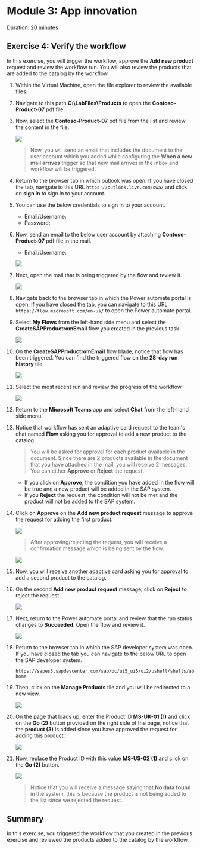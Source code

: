# Module 3: App innovation

Duration: 20 minutes

## Exercise 4: Verify the workflow

In this exercise, you will trigger the workflow, approve the **Add new product** request and review the workflow run. You will also review the products that are added to the catalog by the workflow.


1. Within the Virtual Machine, open the file explorer to review the available files.

1. Navigate to this path **C:\LabFiles\Products** to open the **Contoso-Product-07** pdf file.
 
1. Now, select the **Contoso-Product-07** pdf file from the list and review the content in the file.

   ![](https://github.com/CloudLabsAI-Azure/AIW-SAP-on-Azure/blob/main/media/M3-Ex1-products.png?raw=true)
   
   > Now, you will send an email that includes the document to the user account which you added while configuring the **When a new mail arrives** trigger so that new mail arrives in the inbox and workflow will be triggered.

1. Return to the browser tab in which outlook was open. If you have closed the tab, navigate to this URL `https://outlook.live.com/owa/` and click on **sign in** to sign in to your account.

1. You can use the below credentials to sign in to your account.

   * Email/Username: <inject key="AzureAdUserEmail"></inject>
   * Password: <inject key="AzureAdUserPassword"></inject>

1. Now, send an email to the below user account by attaching **Contoso-Product-07** pdf file in the mail.

   * Email/Username: <inject key="AzureAdUserEmail"></inject>

   ![](https://github.com/CloudLabsAI-Azure/AIW-SAP-on-Azure/blob/main/media/M3-Ex1-products-1.png?raw=true)

1. Next, open the mail that is being triggered by the flow and review it.

   ![](https://github.com/CloudLabsAI-Azure/AIW-SAP-on-Azure/blob/main/media/M3-Ex1-flow-43.png?raw=true)
   
1. Navigate back to the browser tab in which the Power automate portal is open. If you have closed the tab, you can navigate to this URL `https://flow.microsoft.com/en-us/` to open the Power automate portal.

1. Select **My Flows** from the left-hand side menu and select the **CreateSAPProductromEmail** flow you created in the previous task.

   ![](https://github.com/CloudLabsAI-Azure/AIW-SAP-on-Azure/blob/main/media/M3-Ex1-flow-46.png?raw=true)

1. On the **CreateSAPProductromEmail** flow blade, notice that flow has been triggered. You can find the triggered flow on the **28-day run history** tile.

   ![](https://github.com/CloudLabsAI-Azure/AIW-SAP-on-Azure/blob/main/media/M3-Ex1-flow-47.png?raw=true)
 
1. Select the most recent run and review the progress of the workflow.

   ![](https://github.com/CloudLabsAI-Azure/AIW-SAP-on-Azure/blob/main/media/M3-Ex1-flow-51.png?raw=true)

1. Return to the **Microsoft Teams** app and select **Chat** from the left-hand side menu.
 
1. Notice that workflow has sent an adaptive card request to the team's chat named **Flow** asking you for approval to add a new product to the catalog.

   >  You will be asked for approval for each product available in the document. Since there are 2 products available in the document that you have attached in the mail, you will receive 2 messages.
   >  You can either **Approve** or **Reject** the request.
      -  If you click on **Approve**, the condition you have added in the flow will be true and a new product will be added in the SAP system.  
      -  If you **Reject** the request, the condition will not be met and the product will not be added to the SAP system.

1. Click on **Approve** on the **Add new product request** message to approve the request for adding the first product.

   ![](https://github.com/CloudLabsAI-Azure/AIW-SAP-on-Azure/blob/main/media/M3-Ex1-teams-1.png?raw=true)
   
   >  After approving/rejecting the request, you will receive a confirmation message which is being sent by the flow.

      ![](https://github.com/CloudLabsAI-Azure/AIW-SAP-on-Azure/blob/main/media/M3-Ex1-teams-2.png?raw=true)
     
1. Now,  you will receive another adaptive card asking you for approval to add a second product to the catalog.

1. On the second **Add new product request** message, click on **Reject** to reject the request.

   ![](https://github.com/CloudLabsAI-Azure/AIW-SAP-on-Azure/blob/main/media/M3-Ex1-teams-5.png?raw=true)

1. Next, return to the Power automate portal and review that the run status changes to **Succeeded**. Open the flow and review it.

   ![](https://github.com/CloudLabsAI-Azure/AIW-SAP-on-Azure/blob/main/media/M3-Ex1-flow-48.png?raw=true)

1. Return to the browser tab in which the SAP developer system was open. If you have closed the tab you can navigate to the below URL to open the  SAP developer system.

   ```
   https://sapes5.sapdevcenter.com/sap/bc/ui5_ui5/ui2/ushell/shells/abap/FioriLaunchpad.html#Shell-home
   ```
   
1. Then, click on the **Manage Products** tile and you will be redirected to a new view.

   ![](https://github.com/CloudLabsAI-Azure/AIW-SAP-on-Azure/blob/main/media/M3-Ex1-flow-50.png?raw=true)

1. On the page that loads up, enter the Product ID **MS-UK-01 (1)** and click on the **Go (2)** button provided on the right side of the page, notice that the **product (3)** is added since you have approved the request for adding this product.

   ![](https://github.com/CloudLabsAI-Azure/AIW-SAP-on-Azure/blob/main/media/M3-Ex1-teams-3.png?raw=true)

1. Now, replace the Product ID with this value **MS-US-02 (1)** and click on the **Go (2)** button. 

   ![](https://github.com/CloudLabsAI-Azure/AIW-SAP-on-Azure/blob/main/media/M3-Ex1-teams-4.png?raw=true)
   
   > Notice that you will receive a message saying that **No data found** in the system, this is because the product is not being added to the list since we rejected the request.

## Summary

In this exercise, you triggered the workflow that you created in the previous exercise and reviewed the products added to the catalog by the workflow.
